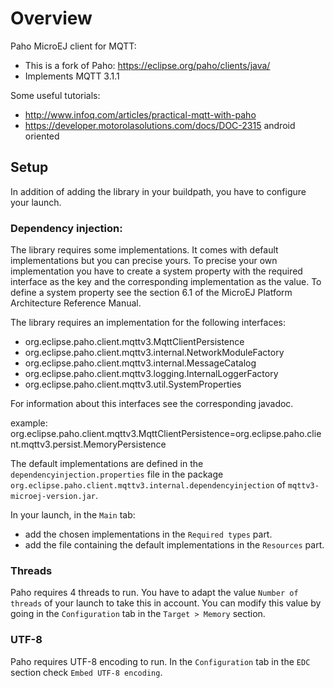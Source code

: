 # Overview
Paho MicroEJ client for MQTT:
- This is a fork of Paho: https://eclipse.org/paho/clients/java/
- Implements MQTT 3.1.1


Some useful tutorials:
- http://www.infoq.com/articles/practical-mqtt-with-paho
- https://developer.motorolasolutions.com/docs/DOC-2315 android oriented

	
## Setup
In addition of adding the library in your buildpath, you have to configure your launch.

### Dependency injection:
The library requires some implementations. It comes with default implementations but you can precise yours. 
To precise your own implementation you have to create a system property with the required interface as the key and the corresponding implementation as the value.
To define a system property see the section 6.1 of the MicroEJ Platform Architecture Reference Manual.
	
The library requires an implementation for the following interfaces:
- org.eclipse.paho.client.mqttv3.MqttClientPersistence
- org.eclipse.paho.client.mqttv3.internal.NetworkModuleFactory
- org.eclipse.paho.client.mqttv3.internal.MessageCatalog
- org.eclipse.paho.client.mqttv3.logging.InternalLoggerFactory
- org.eclipse.paho.client.mqttv3.util.SystemProperties

For information about this interfaces see the corresponding javadoc.

example: org.eclipse.paho.client.mqttv3.MqttClientPersistence=org.eclipse.paho.client.mqttv3.persist.MemoryPersistence

The default implementations are defined in the `dependencyinjection.properties` file in the package `org.eclipse.paho.client.mqttv3.internal.dependencyinjection` of `mqttv3-microej-version.jar`.
	
In your launch, in the `Main` tab:
- add the chosen implementations in the `Required types` part.
- add the file containing the default implementations in the `Resources` part.

### Threads
Paho requires 4 threads to run. You have to adapt the value `Number of threads` of your launch to take this in account. You can modify this value by going in the `Configuration` tab in the `Target > Memory` section.

### UTF-8
Paho requires UTF-8 encoding to run. In the `Configuration` tab in the `EDC` section check `Embed UTF-8 encoding`.